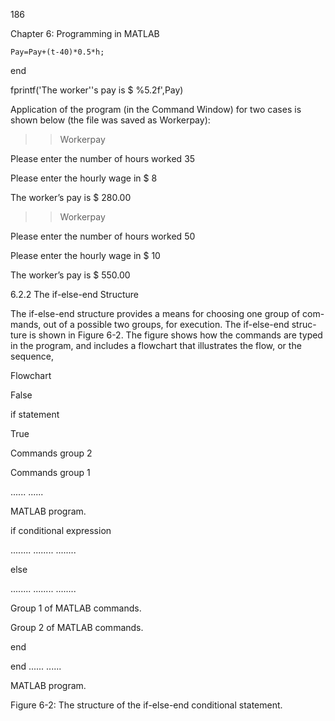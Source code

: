 186

Chapter 6: Programming in MATLAB

    Pay=Pay+(t-40)*0.5*h;

end

fprintf('The worker''s pay is  $ %5.2f',Pay)

Application of the program (in the Command Window) for two cases is shown
below (the file was saved as Workerpay):

>> Workerpay

Please enter the number of hours worked  35

Please enter the hourly wage in $  8

The worker’s pay is  $ 280.00

>> Workerpay

Please enter the number of hours worked  50

Please enter the hourly wage in $  10

The worker’s pay is  $ 550.00

6.2.2 The if-else-end Structure

The if-else-end structure provides a means for choosing one group of com-
mands, out of a possible two groups, for execution. The if-else-end struc-
ture is shown in Figure 6-2. The figure shows how the commands are typed in
the program, and includes a flowchart that illustrates the flow, or the sequence,

Flowchart

False

if
statement

True

Commands
group 2

Commands
group 1

......
......

MATLAB program.

if conditional expression

........
........
........

else

........
........
........

Group 1 of
MATLAB commands.

Group 2 of
MATLAB commands.

end

end
......
......

MATLAB program.

Figure 6-2: The structure of the if-else-end conditional statement.

